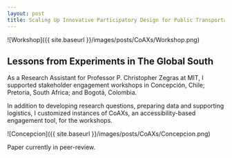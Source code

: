 ```yaml
---
layout: post
title: Scaling Up Innovative Participatory Design for Public Transportation Planning
---
```


![Workshop]({{ site.baseurl }}/images/posts/CoAXs/Workshop.png)

## Lessons from Experiments in The Global South
As a Research Assistant for Professor P. Christopher Zegras at MIT, I supported stakeholder engagement workshops in Concepción, Chile; Pretoria, South Africa; and Bogotá, Colombia.

In addition to developing research questions, preparing data and supporting logistics, I customized instances of CoAXs, an accessibility-based engagement tool, for the workshops.

![Concepcion]({{ site.baseurl }}/images/posts/CoAXs/Concepcion.png)

Paper currently in peer-review.
